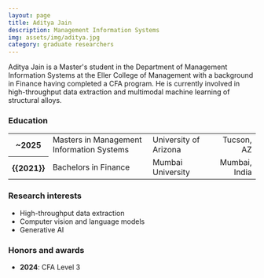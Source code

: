 ```yaml
---
layout: page
title: Aditya Jain
description: Management Information Systems
img: assets/img/aditya.jpg
category: graduate researchers
---
```


Aditya Jain is a Master's student in the Department of Management Information Systems at the Eller College of Management with a background in Finance having completed a CFA program. He is currently involved in high-throughput data extraction and multimodal machine learning of structural alloys. 

### Education

<div class="table-responsive">
    <table class="table table-sm table-borderless">
        <tr>
            <th scope="row">~2025</th>
            <td>Masters in Management Information Systems</td>
            <td>University of Arizona</td>
            <td align ="right">Tucson, AZ</td>
        </tr>
        <tr>
            <th scope="row">{{2021}}</th>
            <td>Bachelors in Finance</td>
            <td>Mumbai University</td>
            <td align ="right">Mumbai, India</td>
        </tr>
    </table>
</div>

### Research interests

- High-throughput data extraction 
- Computer vision and language models
- Generative AI

### Honors and awards 

- **2024**: CFA Level 3